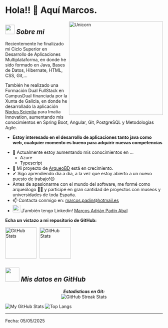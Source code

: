 # Hola!! 👋 Aquí Marcos. 

<img align="right" width=300px alt="Unicorn" src="https://c.tenor.com/GN73MKBawZYAAAAi/busy-cute.gif" />

## <img src="https://media.giphy.com/media/ObNTw8Uzwy6KQ/giphy.gif" width="30px">&nbsp;***Sobre mi***

Recientemente he finalizado mi Ciclo Superior en Desarrollo de Aplicaciones Multiplataforma, en donde he sido formado en Java, Bases de Datos, Hibernate, HTML, CSS, Git,...

También he realizado una Formación Dual FullStack en CampusDual financiada por la Xunta de Galicia, en donde he desarrollado la aplicación <a href="https://github.com/CampusDual/2024-BFS-4-G1_NodusScientia">Nodus Scientia</a> para Imatia Innovation, aumentando mis conocimientos en Spring Boot, Angular, Git, PostgreSQL y Metodologías Agile.

* **Estoy interesado en el desarrollo de aplicaciones tanto java como web, cualquier momento es bueno para adquirir nuevas competencias**
- 🌱 Actualmente estoy aumentando mis conocimientos en ...
  - Azure
  - Typescript
- 🚧 Mi proyecto de <a href="https://github.com/marcospaab/ArqueoBD">ArqueoBD</a> está en crecimiento.
- ✔ Sigo aprendiendo dia a dia, a la vez que estoy abierto a un nuevo puesto de trabajo!😉<br>
- Antes de apasionarme con el mundo del software, me formé como arqueólogo 🏺🏺 y participé en gran cantidad de proyectos con museos y universidades de toda España.
- 📫 Contacta conmigo en: <a href="marcos.padin@outlook.es">marcos.padin@hotmail.es</a>
- <img width=24px src="https://img.icons8.com/?size=100&id=13930&format=png&color=000000"/> ¡También tengo Linkedin! <a href="https://www.linkedin.com/in/marcos-pad%C3%ADn-abal/">Marcos Adrián Padín Abal</a>

__Echa un vistazo a mi repositorio de GitHub:__

<div style="display: flex; gap: 10px;">
  <a href="https://github.com/CampusDual/2024-BFS-4-G1_NodusScientia">
    <img src="https://github-readme-stats.vercel.app/api/pin/?username=CampusDual&repo=2024-BFS-4-G1_NodusScientia" alt="GitHub Stats" style="height: 100px; object-fit: cover;" />
  </a>
  <a href="https://github.com/marcospaab/ArqueoBD">
    <img src="https://github-readme-stats.vercel.app/api/pin/?username=marcospaab&repo=ArqueoBD" alt="GitHub Stats" style="height: 100px; object-fit: cover;" />
  </a>
</div>



## <img src="https://cdn.pixabay.com/animation/2022/12/05/15/23/15-23-06-837_512.gif" width="45px">&nbsp;***Mis datos en GitHub***

<div>
  <p align="center">
    <b><em>Estadísticas en Git:</em></b> <br/>
      <img src="https://github-readme-streak-stats-eight.vercel.app?user=marcospaab" alt="GitHub Streak Stats" />
  </p>
</div>

![My GitHub Stats](https://github-readme-stats.vercel.app/api?username=marcospaab&show)
![Top Langs](https://github-readme-stats.vercel.app/api/top-langs/?username=marcospaab&layout=compact)

---------------------------------------------------------------------------------------------------------------------

Fecha: 05/05/2025
